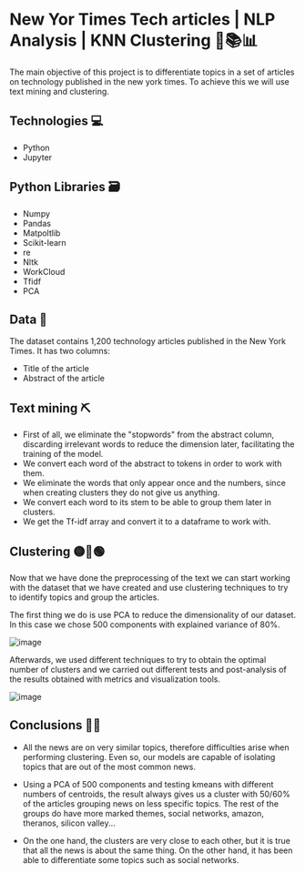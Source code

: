 # New Yor Times Tech articles | NLP Analysis | KNN Clustering 📄📚📊

The main objective of this project is to differentiate topics in a set of articles on technology published in the new york times. To achieve this we will use text mining and clustering.

## Technologies 💻
* Python
* Jupyter

## Python Libraries 🗃️

* Numpy
* Pandas
* Matpoltlib
* Scikit-learn
* re
* Nltk
* WorkCloud
* Tfidf
* PCA

## Data 📁

The dataset contains 1,200 technology articles published in the New York Times. It has two columns: 

  * Title of the article
  * Abstract of the article
  
## Text mining ⛏️

* First of all, we eliminate the "stopwords" from the abstract column, discarding irrelevant words to reduce the dimension later, facilitating the training of the model.
* We convert each word of the abstract to tokens in order to work with them.
* We eliminate the words that only appear once and the numbers, since when creating clusters they do not give us anything.
* We convert each word to its stem to be able to group them later in clusters.
* We get the Tf-idf array and convert it to a dataframe to work with.

## Clustering 🟡🔴🟢

Now that we have done the preprocessing of the text we can start working with the dataset that we have created and use clustering techniques to try to identify topics and group the articles.

The first thing we do is use PCA to reduce the dimensionality of our dataset. In this case we chose 500 components with explained variance of 80%.

![image](https://user-images.githubusercontent.com/105368099/183402363-9966a9b8-fad1-4682-8e8a-0a71d691638d.png)

Afterwards, we used different techniques to try to obtain the optimal number of clusters and we carried out different tests and post-analysis of the results obtained with metrics and visualization tools.

![image](https://user-images.githubusercontent.com/105368099/183402780-4b620a12-7e7d-4791-b782-8195ad929937.png)

## Conclusions 🙇‍♀️

* All the news are on very similar topics, therefore difficulties arise when performing clustering. Even so, our models are capable of isolating topics that are out of the most common news.

* Using a PCA of 500 components and testing kmeans with different numbers of centroids, the result always gives us a cluster with 50/60% of the articles grouping news on less specific topics. The rest of the groups do have more marked themes, social networks, amazon, theranos, silicon valley...

* On the one hand, the clusters are very close to each other, but it is true that all the news is about the same thing. On the other hand, it has been able to differentiate some topics such as social networks.


